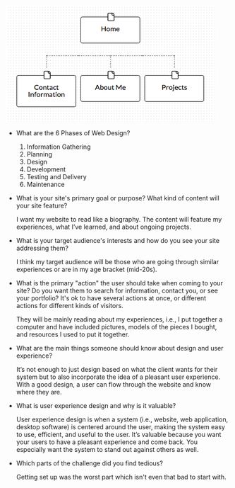 ![site-map](imgs/site-map.png)

* What are the 6 Phases of Web Design?

    1. Information Gathering
    2. Planning
    3. Design
    4. Development
    5. Testing and Delivery
    6. Maintenance

* What is your site's primary goal or purpose? What kind of content will your site feature?

    I want my website to read like a biography.  The content will feature my experiences, what I’ve learned, and about ongoing projects.

* What is your target audience's interests and how do you see your site addressing them?

    I think my target audience will be those who are going through similar experiences or are in my age bracket (mid-20s).

* What is the primary "action" the user should take when coming to your site? Do you want them to search for information, contact you, or see your portfolio? It's ok to have several actions at once, or different actions for different kinds of visitors.

    They will be mainly reading about my experiences, i.e., I put together a computer and have included pictures, models of the pieces I bought, and resources I used to put it together.

* What are the main things someone should know about design and user experience?

    It’s not enough to just design based on what the client wants for their system but to also incorporate the idea of a pleasant user experience.  With a good design, a user can flow through the website and know where they are.

* What is user experience design and why is it valuable?

    User experience design is when a system (i.e., website, web application, desktop software) is centered around the user, making the system easy to use, efficient, and useful to the user.  It’s valuable because you want your users to have a pleasant experience and come back.  You especially want the system to stand out against others as well.

* Which parts of the challenge did you find tedious?

    Getting set up was the worst part which isn't even that bad to start with.